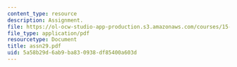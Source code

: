 ```yaml
---
content_type: resource
description: Assignment.
file: https://ol-ocw-studio-app-production.s3.amazonaws.com/courses/15-988-system-dynamics-self-study-fall-1998-spring-1999/5a58b29d6ab9ba830938df85400a603d_assn29.pdf
file_type: application/pdf
resourcetype: Document
title: assn29.pdf
uid: 5a58b29d-6ab9-ba83-0938-df85400a603d
---
```

